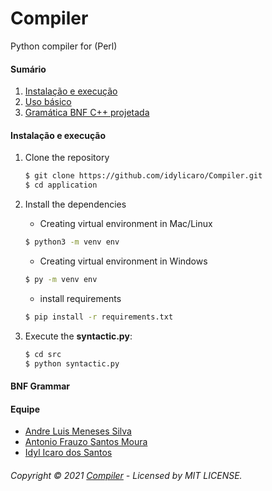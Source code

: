 # Compiler
Python compiler for (Perl)

#### Sumário

1. [Instalação e execução](https://github.com/pauloigormoraes/SanchaCppParser#instalação-e-execução)
2. [Uso básico](https://github.com/pauloigormoraes/SanchaCppParser#instalação-e-execução)
3. [Gramática BNF C++ projetada](https://github.com/allexlima/SanchaCppParser#gramática-bnf-c-projetada)

#### Instalação e execução

1. Clone the repository

    ```bash
	$ git clone https://github.com/idylicaro/Compiler.git
	$ cd application
    ```

2. Install the dependencies
    - Creating virtual environment in Mac/Linux
    ```bash
    $ python3 -m venv env
    ```
    - Creating virtual environment in Windows
    ```bash
    $ py -m venv env
    ```
    - install requirements
    ```bash
    $ pip install -r requirements.txt
    ```
    
3. Execute the **syntactic.py**:

    ```bash
    $ cd src
	$ python syntactic.py
    ```

#### BNF Grammar

#### Equipe

* [Andre Luis Meneses Silva](https://github.com/andreluisms)
* [Antonio Frauzo Santos Moura](https://github.com/truef)
* [Idyl Icaro dos Santos](https://github.com/idylicaro)

###### Copyright © 2021 [Compiler](https://github.com/idylicaro/Compiler)  - Licensed by MIT LICENSE.
